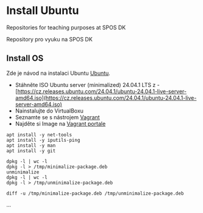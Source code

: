 # Install Ubuntu
Repositories for teaching purposes at SPOS DK

Repository pro vyuku na SPOS DK

## Install OS

Zde je návod na instalaci Ubuntu
[Ubuntu](https://www.ubuntu.cz/ziskat-ubuntu/stahnout-desktop/instalace/).

- Stáhněte ISO Ubuntu server (minimalized) 24.04.1 LTS z - [https://cz.releases.ubuntu.com/24.04.1/ubuntu-24.04.1-live-server-amd64.iso](https://cz.releases.ubuntu.com/24.04.1/ubuntu-24.04.1-live-server-amd64.iso)
- Nainstalujte do VirtualBoxu
- Seznamte se s nástrojem [Vagrant](https://www.vagrantup.com)
- Najděte si Image na [Vagrant portale](https://portal.cloud.hashicorp.com/vagrant/discover)

```console
apt install -y net-tools
apt install -y iputils-ping
apt install -y man
apt install -y git

dpkg -l | wc -l
dpkg -l > /tmp/minimalize-package.deb
unminimalize
dpkg -l | wc -l
dpkg -l > /tmp/unminimalize-package.deb

diff -u /tmp/minimalize-package.deb /tmp/unminimalize-package.deb
```
...